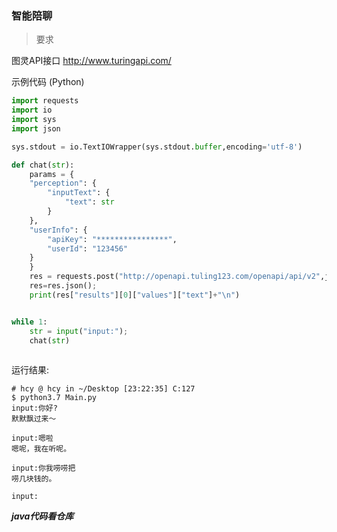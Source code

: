 ### 智能陪聊



> 要求 

图灵API接口  <http://www.turingapi.com/>

示例代码 (Python)

```python
import requests
import io
import sys
import json 

sys.stdout = io.TextIOWrapper(sys.stdout.buffer,encoding='utf-8')

def chat(str):
    params = {
    "perception": {
        "inputText": {
            "text": str
        }
    },
    "userInfo": {
        "apiKey": "****************",
        "userId": "123456"
    }
    }
    res = requests.post("http://openapi.tuling123.com/openapi/api/v2",json=params);
    res=res.json();
    print(res["results"][0]["values"]["text"]+"\n")


while 1:
    str = input("input:");
    chat(str)
     
```



运行结果:

```shell
# hcy @ hcy in ~/Desktop [23:22:35] C:127
$ python3.7 Main.py 
input:你好?
默默飘过来～

input:嗯啦
嗯呢，我在听呢。

input:你我唠唠把
唠几块钱的。

input:
```



***java代码看仓库***



